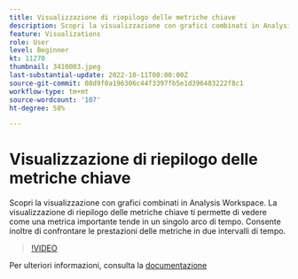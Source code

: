 ```yaml
---
title: Visualizzazione di riepilogo delle metriche chiave
description: Scopri la visualizzazione con grafici combinati in Analysis Workspace. La visualizzazione di riepilogo delle metriche chiave ti permette di vedere come una metrica importante tende in un singolo arco di tempo. Consente inoltre di confrontare le prestazioni delle metriche in due intervalli di tempo. (Può contenere tra 60 e 160 caratteri, ma è di 244 caratteri)
feature: Visualizations
role: User
level: Beginner
kt: 11270
thumbnail: 3410003.jpeg
last-substantial-update: 2022-10-11T00:00:00Z
source-git-commit: 08d9f0a196306c44f3397fb5e1d396483222f8c1
workflow-type: tm+mt
source-wordcount: '107'
ht-degree: 58%

---
```



# Visualizzazione di riepilogo delle metriche chiave

Scopri la visualizzazione con grafici combinati in Analysis Workspace. La visualizzazione di riepilogo delle metriche chiave ti permette di vedere come una metrica importante tende in un singolo arco di tempo. Consente inoltre di confrontare le prestazioni delle metriche in due intervalli di tempo.

>[!VIDEO](https://video.tv.adobe.com/v/3410003/?quality=12&learn=on)

Per ulteriori informazioni, consulta la [documentazione](https://experienceleague.adobe.com/docs/analytics/analyze/analysis-workspace/visualizations/keymetric.html?lang=it)
